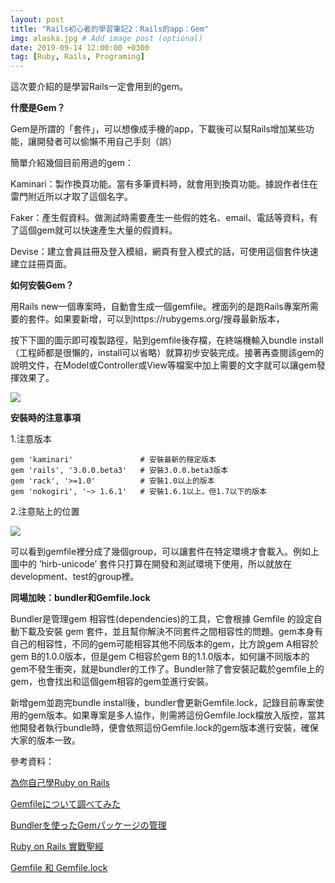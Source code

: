 ```yaml
---
layout: post
title: "Rails初心者的學習筆記2：Rails的app：Gem"
img: alaska.jpg # Add image post (optional)
date: 2019-09-14 12:00:00 +0300
tag: [Ruby, Rails, Programing]
---
```

這次要介紹的是學習Rails一定會用到的gem。

**什麼是Gem？**

Gem是所謂的「套件」，可以想像成手機的app，下載後可以幫Rails增加某些功能，讓開發者可以偷懶不用自己手刻（誤）

簡單介紹幾個目前用過的gem：

Kaminari：製作換頁功能。當有多筆資料時，就會用到換頁功能。據說作者住在雷門附近所以才取了這個名字。

Faker：產生假資料。做測試時需要產生一些假的姓名、email、電話等資料，有了這個gem就可以快速產生大量的假資料。

Devise：建立會員註冊及登入模組，網頁有登入模式的話，可使用這個套件快速建立註冊頁面。

**如何安裝Gem？**

用Rails new一個專案時，自動會生成一個gemfile。裡面列的是跑Rails專案所需要的套件。如果要新增，可以到https://rubygems.org/搜尋最新版本，

按下下圖的圖示即可複製路徑，貼到gemfile後存檔，在終端機輸入bundle install（工程師都是很懶的，install可以省略）就算初步安裝完成。接著再查閱該gem的說明文件，在Model或Controller或View等檔案中加上需要的文字就可以讓gem發揮效果了。

![](https://i.imgur.com/5AcpHQ4.png)

**安裝時的注意事項**

1.注意版本
```
gem 'kaminari'               # 安裝最新的穩定版本
gem 'rails', '3.0.0.beta3'   # 安裝3.0.0.beta3版本
gem 'rack', '>=1.0'          # 安裝1.0以上的版本
gem 'nokogiri', '~> 1.6.1'   # 安裝1.6.1以上，但1.7以下的版本
```


2.注意貼上的位置

![](https://i.imgur.com/6vQSBTW.png)

可以看到gemfile裡分成了幾個group，可以讓套件在特定環境才會載入。例如上圖中的 ’hirb-unicode’ 套件只打算在開發和測試環境下使用，所以就放在development、test的group裡。

**同場加映：bundler和Gemfile.lock**

Bundler是管理gem 相容性(dependencies)的工具，它會根據 Gemfile 的設定自動下載及安裝 gem 套件，並且幫你解決不同套件之間相容性的問題。gem本身有自己的相容性，不同的gem可能相容其他不同版本的gem，比方說gem A相容於gem B的1.0.0版本，但是gem C相容於gem B的1.1.0版本，如何讓不同版本的gem不發生衝突，就是bundler的工作了。Bundler除了會安裝記載於gemfile上的gem，也會找出和這個gem相容的gem並進行安裝。

新增gem並跑完bundle install後，bundler會更新Gemfile.lock，記錄目前專案使用的gem版本。如果專案是多人協作，則需將這份Gemfile.lock檔放入版控，當其他開發者執行bundle時，便會依照這份Gemfile.lock的gem版本進行安裝，確保大家的版本一致。

參考資料：

[為你自己學Ruby on Rails](https://railsbook.tw/chapters/09-using-gems.html)

[Gemfileについて調べてみた](http://xxxcaqui.hatenablog.com/entry/2013/02/11/013421)

[Bundlerを使ったGemパッケージの管理](https://www.javadrive.jp/rails/ini/index2.html)

[Ruby on Rails 實戰聖經](https://ihower.tw/rails/environments-and-bundler.html)

[](https://bundler.io/v1.7/rationale.html)

[Gemfile 和 Gemfile.lock](https://www.jianshu.com/p/bcbb278e9208)